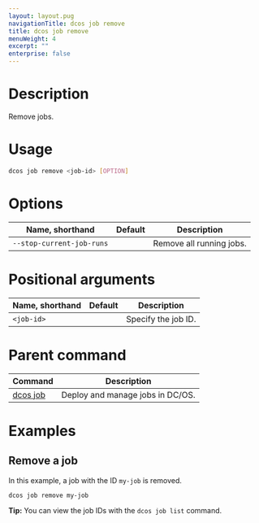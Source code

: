 ```yaml
---
layout: layout.pug
navigationTitle: dcos job remove
title: dcos job remove
menuWeight: 4
excerpt: ""
enterprise: false
---
```

<!-- This source repo for this topic is https://github.com/dcos/dcos-docs -->

# Description

Remove jobs.

# Usage

```bash
dcos job remove <job-id> [OPTION]
```

# Options

| Name, shorthand           | Default | Description              |
| ------------------------- | ------- | ------------------------ |
| `--stop-current-job-runs` |         | Remove all running jobs. |

# Positional arguments

| Name, shorthand  | Default | Description         |
| ---------------- | ------- | ------------------- |
| `<job-id>` |         | Specify the job ID. |

# Parent command

| Command                                           | Description                      |
| ------------------------------------------------- | -------------------------------- |
| [dcos job](/1.10/cli/command-reference/dcos-job/) | Deploy and manage jobs in DC/OS. |

# Examples

## Remove a job

In this example, a job with the ID `my-job` is removed.

```bash
dcos job remove my-job
```

**Tip:** You can view the job IDs with the `dcos job list` command.